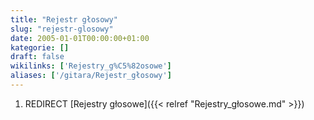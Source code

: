 ```yaml
---
title: "Rejestr głosowy"
slug: "rejestr-glosowy"
date: 2005-01-01T00:00:00+01:00
kategorie: []
draft: false
wikilinks: ['Rejestry_g%C5%82osowe']
aliases: ['/gitara/Rejestr_głosowy']
---
```

1.  REDIRECT [Rejestry głosowe]({{< relref "Rejestry_głosowe.md" >}})
